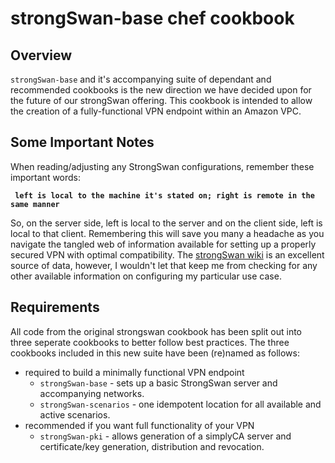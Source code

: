 # strongSwan-base chef cookbook

## Overview

`strongSwan-base` and it's accompanying suite of dependant and recommended cookbooks is 
the new direction we have decided upon for the future of our strongSwan offering. This 
cookbook is intended to allow the creation of a fully-functional VPN endpoint within 
an Amazon VPC.

## Some Important Notes

When reading/adjusting any StrongSwan configurations, remember these important words:

**```  left is local to the machine it's stated on; right is remote in the same manner  ```**

So, on the server side, left is local to the server and on the client side, left is local to 
that client. Remembering this will save you many a headache as you navigate the tangled web 
of information available for setting up a properly secured VPN with optimal compatibility. 
The [strongSwan wiki](https://wiki.strongswan.org/projects/strongswan/wiki/UserDocumentation) 
is an excellent source of data, however, I wouldn't let that keep me from checking for any other 
available information on configuring my particular use case.

## Requirements

All code from the original strongswan cookbook has been split out into three seperate 
cookbooks to better follow best practices. The three cookbooks included in this new
suite have been (re)named as follows:

- required to build a minimally functional VPN endpoint
  - `strongSwan-base`       - sets up a basic StrongSwan server and accompanying networks.
  - `strongSwan-scenarios`  - one idempotent location for all available and active scenarios.
- recommended if you want full functionality of your VPN
  - `strongSwan-pki`        - allows generation of a simplyCA server and certificate/key 
generation, distribution and revocation.
